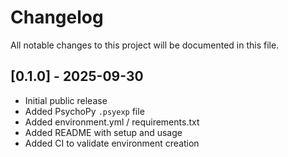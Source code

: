 # Changelog

All notable changes to this project will be documented in this file.

## [0.1.0] - 2025-09-30
- Initial public release
- Added PsychoPy `.psyexp` file
- Added environment.yml / requirements.txt
- Added README with setup and usage
- Added CI to validate environment creation
